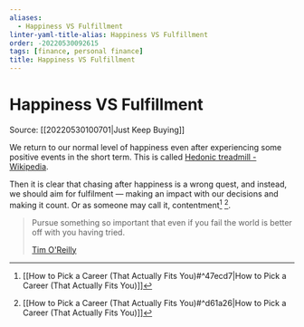 ```yaml
---
aliases:
  - Happiness VS Fulfillment
linter-yaml-title-alias: Happiness VS Fulfillment
order: -20220530092615
tags: [finance, personal finance]
title: Happiness VS Fulfillment
---
```


# Happiness VS Fulfillment

Source: [[20220530100701|Just Keep Buying]]

We return to our normal level of happiness even after experiencing some positive events in the short term. This is called [Hedonic treadmill - Wikipedia](https://en.wikipedia.org/wiki/Hedonic_treadmill#:~:text=Hedonic%20adaptation%20is%20a%20process,that%20occur%20in%20their%20environment.).

Then it is clear that chasing after happiness is a wrong quest, and instead, we should aim for fulfilment — making an impact with our decisions and making it count. Or as someone may call it, contentment[^1] [^2].

> Pursue something so important that even if you fail the world is better off with you having tried. 
>
> [Tim O'Reilly](https://en.wikipedia.org/wiki/Tim_O%27Reilly)

[^1]: [[How to Pick a Career (That Actually Fits You)#^47ecd7|How to Pick a Career (That Actually Fits You)]]
[^2]: [[How to Pick a Career (That Actually Fits You)#^d61a26|How to Pick a Career (That Actually Fits You)]]